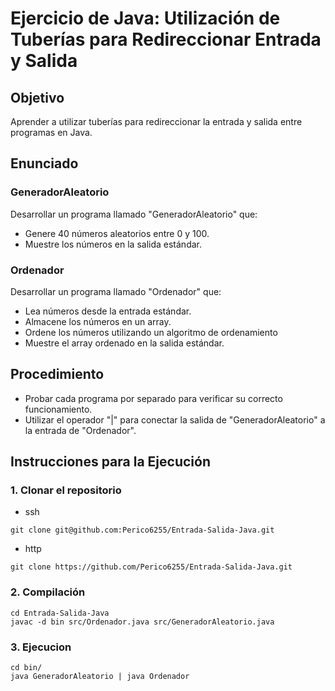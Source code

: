 # Ejercicio de Java: Utilización de Tuberías para Redireccionar Entrada y Salida
## Objetivo
Aprender a utilizar tuberías para redireccionar la entrada y salida entre programas en Java.

## Enunciado
### GeneradorAleatorio

Desarrollar un programa llamado "GeneradorAleatorio" que:
- Genere 40 números aleatorios entre 0 y 100.
- Muestre los números en la salida estándar.

### Ordenador
Desarrollar un programa llamado "Ordenador" que:
- Lea números desde la entrada estándar.
- Almacene los números en un array.
- Ordene los números utilizando un algoritmo de ordenamiento
- Muestre el array ordenado en la salida estándar.

## Procedimiento
- Probar cada programa por separado para verificar su correcto funcionamiento.
- Utilizar el operador "|" para conectar la salida de "GeneradorAleatorio" a la entrada de "Ordenador".

## Instrucciones para la Ejecución
### 1. Clonar el repositorio
- ssh
```
git clone git@github.com:Perico6255/Entrada-Salida-Java.git
```
- http
```
git clone https://github.com/Perico6255/Entrada-Salida-Java.git
```
### 2. Compilación
```
cd Entrada-Salida-Java 
javac -d bin src/Ordenador.java src/GeneradorAleatorio.java       
```
### 3. Ejecucion 
```
cd bin/
java GeneradorAleatorio | java Ordenador   
```
